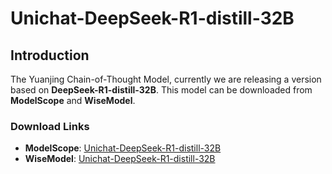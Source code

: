 # Unichat-DeepSeek-R1-distill-32B

## Introduction

The Yuanjing Chain-of-Thought Model, currently we are releasing a version based on **DeepSeek-R1-distill-32B**. This model can be downloaded from **ModelScope** and **WiseModel**.

### Download Links

- **ModelScope**: [Unichat-DeepSeek-R1-distill-32B](https://www.modelscope.cn/UnicomAI/Unichat-DeepSeek-R1-distill-32B)
- **WiseModel**: [Unichat-DeepSeek-R1-distill-32B](https://wisemodel.cn/models/UnicomAI/Unichat-DeepSeek-R1-distill-32B)
